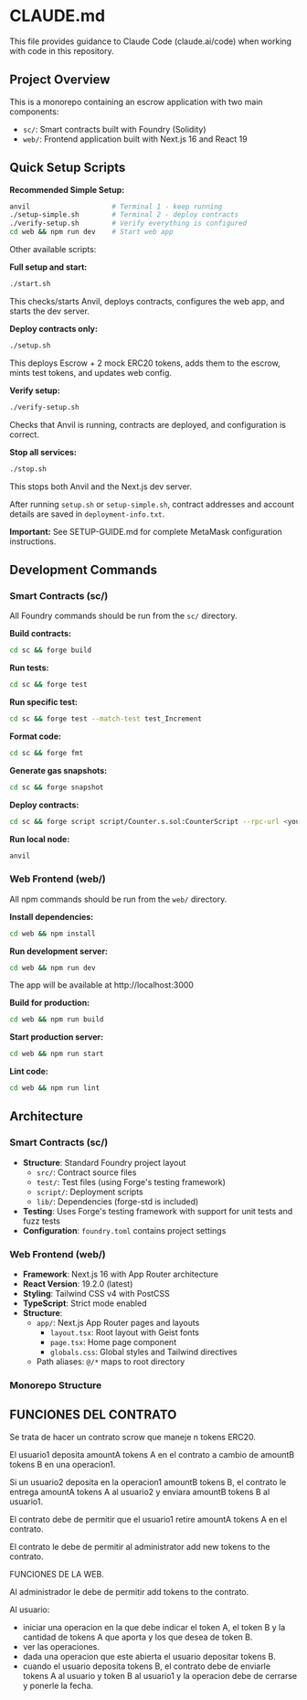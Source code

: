 # CLAUDE.md

This file provides guidance to Claude Code (claude.ai/code) when working with code in this repository.

## Project Overview

This is a monorepo containing an escrow application with two main components:
- `sc/`: Smart contracts built with Foundry (Solidity)
- `web/`: Frontend application built with Next.js 16 and React 19

## Quick Setup Scripts

**Recommended Simple Setup:**
```bash
anvil                    # Terminal 1 - keep running
./setup-simple.sh        # Terminal 2 - deploy contracts
./verify-setup.sh        # Verify everything is configured
cd web && npm run dev    # Start web app
```

Other available scripts:

**Full setup and start:**
```bash
./start.sh
```
This checks/starts Anvil, deploys contracts, configures the web app, and starts the dev server.

**Deploy contracts only:**
```bash
./setup.sh
```
This deploys Escrow + 2 mock ERC20 tokens, adds them to the escrow, mints test tokens, and updates web config.

**Verify setup:**
```bash
./verify-setup.sh
```
Checks that Anvil is running, contracts are deployed, and configuration is correct.

**Stop all services:**
```bash
./stop.sh
```
This stops both Anvil and the Next.js dev server.

After running `setup.sh` or `setup-simple.sh`, contract addresses and account details are saved in `deployment-info.txt`.

**Important:** See SETUP-GUIDE.md for complete MetaMask configuration instructions.

## Development Commands

### Smart Contracts (sc/)

All Foundry commands should be run from the `sc/` directory.

**Build contracts:**
```bash
cd sc && forge build
```

**Run tests:**
```bash
cd sc && forge test
```

**Run specific test:**
```bash
cd sc && forge test --match-test test_Increment
```

**Format code:**
```bash
cd sc && forge fmt
```

**Generate gas snapshots:**
```bash
cd sc && forge snapshot
```

**Deploy contracts:**
```bash
cd sc && forge script script/Counter.s.sol:CounterScript --rpc-url <your_rpc_url> --private-key <your_private_key>
```

**Run local node:**
```bash
anvil
```

### Web Frontend (web/)

All npm commands should be run from the `web/` directory.

**Install dependencies:**
```bash
cd web && npm install
```

**Run development server:**
```bash
cd web && npm run dev
```
The app will be available at http://localhost:3000

**Build for production:**
```bash
cd web && npm run build
```

**Start production server:**
```bash
cd web && npm run start
```

**Lint code:**
```bash
cd web && npm run lint
```

## Architecture

### Smart Contracts (sc/)

- **Structure**: Standard Foundry project layout
  - `src/`: Contract source files
  - `test/`: Test files (using Forge's testing framework)
  - `script/`: Deployment scripts
  - `lib/`: Dependencies (forge-std is included)
- **Testing**: Uses Forge's testing framework with support for unit tests and fuzz tests
- **Configuration**: `foundry.toml` contains project settings

### Web Frontend (web/)

- **Framework**: Next.js 16 with App Router architecture
- **React Version**: 19.2.0 (latest)
- **Styling**: Tailwind CSS v4 with PostCSS
- **TypeScript**: Strict mode enabled
- **Structure**:
  - `app/`: Next.js App Router pages and layouts
    - `layout.tsx`: Root layout with Geist fonts
    - `page.tsx`: Home page component
    - `globals.css`: Global styles and Tailwind directives
  - Path aliases: `@/*` maps to root directory

### Monorepo Structure

## FUNCIONES DEL CONTRATO

Se trata de hacer un contrato scrow que maneje n tokens ERC20. 

El usuario1 deposita amountA tokens A en el contrato a cambio de amountB tokens B en una operacion1.

Si un usuario2 deposita en la operacion1 amountB tokens  B, el contrato le entrega amountA tokens A al usuario2 y enviara amountB tokens B al usuario1.

El contrato debe de permitir que el usuario1 retire amountA tokens A en el contrato.

El contrato le debe de permitir al administrator add new tokens to the contrato.

FUNCIONES DE LA WEB.

Al administrador le debe de permitir add tokens to the contrato.

Al usuario:
- iniciar una operacion en la que debe indicar el token A, el token B y la cantidad de tokens A que aporta y los que desea de token B.
- ver las operaciones.
- dada una operacion que este abierta el usuario depositar tokens B.
- cuando el usuario deposita tokens B, el contrato debe de enviarle tokens A al usuario y token B al usuario1 y la operacion debe de cerrarse y ponerle la fecha.

